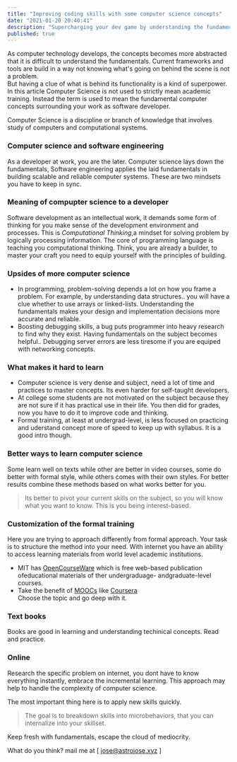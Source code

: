 ```yaml
---
title: "Improving coding skills with some computer science concepts"
date: "2021-01-20 20:40:41"
description: "Supercharging your dev game by understanding the fundamentals."  
published: true
---
```

As computer technology develops, the concepts becomes more abstracted that it is difficult to understand the fundamentals. Current frameworks and tools are build in a way not knowing what's going on behind the scene is not a problem.  
But having a clue of what is behind its functionality is a kind of superpower.
In this article Computer Science is not used to strictly mean academic training. Instead the term is used to mean the fundamental computer concepts surrounding your work as software developer.  

Computer Science is a discipline or branch of knowledge that involves study of computers and computational systems.   

### Computer science and software engineering
As a developer at work, you are the later. Computer science lays down the fundamentals, Software engineering  applies the laid fundamentals in building scalable and reliable computer systems. These are two mindsets you have to keep in sync. 

### Meaning of compupter science to a developer
Software development as an intellectual work, it demands some form of thinking for you make sense of the development environment and processes. This is *Computational Thinking*,a mindset for solving problem by logically processing information.  The core of programming language is teaching you computational thinking. Think, you are already a builder, to master your craft you need to equip yourself with the principles of building. 
    
### Upsides of more computer science
- In programming, problem-solving depends a lot on how you frame a problem. For example, by understanding data structures.. you will have a clue whether to use arrays or linked-lists. Understanding the fundamentals makes your design and implementation decisions more accurate and reliable.
- Boosting debugging skills, a bug puts programmer into heavy research to find why they exist. Having fundamentals on the subject becomes helpful.. Debugging server errors are less tiresome if you are equiped with networking concepts.

### What makes it hard to learn 
- Computer science is very dense and subject, need a lot of time and practices to master concepts. Its even harder for self-taught developers. 
- At college some students are not motivated on the subject because they are not sure if it has practical use in their life. You then did for grades, now you have to do it to improve code and thinking.
- Formal training, at least at undergrad-level, is less focused on practicing and uderstand concept more of speed to keep up with syllabus. It is a good intro though.
    
### Better ways to learn computer science
Some learn well on texts while other are better in video courses, some do better with formal style, while others comes with their own styles. For better results combine these methods based on what works better for you. 
> Its better to pivot your current skills on the subject, so you will know what you want to know. This is you being interest-based.
 
### Customization of the formal training  
Here you are trying to approach differently from formal approach. Your task is to structure the method into your need. With internet you have an ability to access learning materials from world level academic institutions. 
- MIT has [OpenCourseWare](https://ocwmit.edu/index.htm) which is free web-based publication ofeducational materials of ther undergraduage- andgraduate-level courses. 
- Take the benefit of [MOOCs](https://en.wikipedia.org/wiki/Massive_open_online_course) like [Coursera](https://www.coursera.org/)  
Choose the topic and go deep with it.

### Text books
Books are good in learning and understanding techinical concepts. Read and practice.

### Online
Research the specific problem on internet, you dont have to know everything instantly, embrace the incremental learning. This approach may help to handle the complexity of computer science.
    
The most important thing here is to apply new skills quickly.   

> The goal is to breakdown skills into microbehaviors, that you can internalize into your skillset.     

Keep fresh with fundamentals, escape the cloud of  mediocrity.

What do you think? mail me at [ <a href="mailto:jose@astrojose.xyz">jose@astrojose.xyz</a> ]
